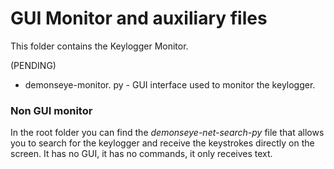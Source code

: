 # GUI Monitor and auxiliary files

This folder contains the Keylogger Monitor.

(PENDING)

* demonseye-monitor. py     - GUI interface used to monitor the keylogger.


### Non GUI monitor

In the root folder you can find the *demonseye-net-search-py* file that allows you to search for the keylogger and receive the keystrokes directly on the screen. It has no GUI, it has no commands, it only receives text.
